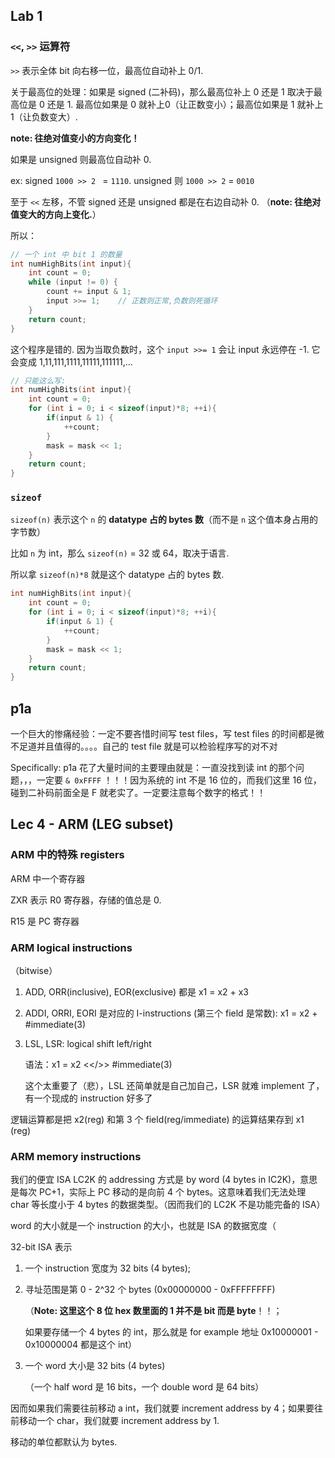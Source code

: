 ## Lab 1

### `<<`, `>>` 运算符

`>>` 表示全体 bit 向右移一位，最高位自动补上 0/1. 

关于最高位的处理：如果是 signed (二补码)，那么最高位补上 0 还是 1 取决于最高位是 0 还是 1. 最高位如果是 0 就补上0（让正数变小）；最高位如果是 1 就补上 1（让负数变大）.

**note: 往绝对值变小的方向变化！**

如果是 unsigned 则最高位自动补 0. 

ex: signed `1000 >> 2 ` = `1110`. unsigned 则 `1000 >> 2` = `0010`

至于 `<<` 左移，不管 signed 还是 unsigned 都是在右边自动补 0. （**note: 往绝对值变大的方向上变化.**）



所以：

```c
// 一个 int 中 bit 1 的数量
int numHighBits(int input){
    int count = 0;
    while (input != 0) {
        count += input & 1;
        input >>= 1;	// 正数则正常,负数则死循环
    }
    return count;
}
```

这个程序是错的. 因为当取负数时，这个 `input >>= 1` 会让 input 永远停在 -1. 它会变成 1,11,111,1111,11111,111111,...

```c
// 只能这么写:
int numHighBits(int input){
    int count = 0;
    for (int i = 0; i < sizeof(input)*8; ++i){
        if(input & 1) {
          	++count;
        }
        mask = mask << 1;
    }
    return count;
}
```

### `sizeof`

`sizeof(n)` 表示这个 `n` 的 **datatype 占的 bytes 数**（而不是 `n` 这个值本身占用的字节数）

比如 `n` 为 int，那么 `sizeof(n)` = 32 或 64，取决于语言. 

所以拿 `sizeof(n)*8` 就是这个 datatype 占的 bytes 数.

```c
int numHighBits(int input){
    int count = 0;
    for (int i = 0; i < sizeof(input)*8; ++i){
        if(input & 1) {
          	++count;
        }
        mask = mask << 1;
    }
    return count;
}
```



## p1a

一个巨大的惨痛经验：一定不要吝惜时间写 test files，写 test files 的时间都是微不足道并且值得的。。。。自己的 test file 就是可以检验程序写的对不对

Specifically: p1a 花了大量时间的主要理由就是：一直没找到读 int 的那个问题，，，一定要 `& 0xFFFF` ！！！因为系统的 int 不是 16 位的，而我们这里 16 位，碰到二补码前面全是 F 就老实了。一定要注意每个数字的格式！！





## Lec 4 - ARM (LEG subset)

### ARM 中的特殊 registers

ARM 中一个寄存器

ZXR 表示 R0 寄存器，存储的值总是 0.

R15 是 PC 寄存器

### ARM logical instructions

（bitwise）

1. ADD, ORR(inclusive), EOR(exclusive) 都是 x1 = x2 + x3

2. ADDI, ORRI, EORI 是对应的 I-instructions (第三个 field 是常数): x1 = x2 + #immediate(3)

3. LSL, LSR: logical shift left/right

   语法：x1 = x2 <</>> #immediate(3)

   这个太重要了（悲），LSL 还简单就是自己加自己，LSR 就难 implement 了，有一个现成的 instruction 好多了

逻辑运算都是把 x2(reg) 和第 3 个 field(reg/immediate) 的运算结果存到 x1 (reg)

### ARM memory instructions

我们的便宜 ISA LC2K 的 addressing 方式是 by word (4 bytes in IC2K)，意思是每次 PC+1，实际上 PC 移动的是向前 4 个 bytes。这意味着我们无法处理 char 等长度小于 4 bytes 的数据类型。（因而我们的 LC2K 不是功能完备的 ISA）

word 的大小就是一个 instruction 的大小，也就是 ISA 的数据宽度（

32-bit ISA 表示 

1. 一个 instruction 宽度为 32 bits (4 bytes); 

2. 寻址范围是第 0 - 2^32 个 bytes (0x00000000 - 0xFFFFFFFF)

   （**Note: 这里这个 8 位 hex 数里面的 1 并不是 bit 而是 byte**！！；

   如果要存储一个 4 bytes 的 int，那么就是 for example 地址 0x10000001 - 0x10000004 都是这个 int）

3. 一个 word 大小是 32 bits (4 bytes)

   （一个 half word 是 16 bits，一个 double word 是 64 bits）

因而如果我们需要往前移动 a int，我们就要 increment address by 4；如果要往前移动一个 char，我们就要 increment address by 1.

移动的单位都默认为 bytes.



